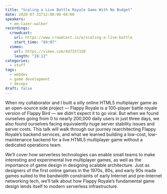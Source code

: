 ```yaml
---
title: "Scaling a Live Battle Royale Game With No Budget"
date: 2020-07-31T12:00:00-04:00
speakers:
  - em-lazer-walker
recordings:
  crowdcast:
    url: https://www.crowdcast.io/e/scaling-a-live-battle
    start_time: "04:07"
  vimeo:
    url: https://vimeo.com/447357320
    length: "28:12"
categories:
  - stuff
tags:
  - webdev
  - game development
  - devops
draft: false
---
```


When my collaborator and I built a silly online HTML5 multiplayer game as an open-source side project — Flappy Royale is a 100-player battle royale version of Flappy Bird — we didn’t expect it to go viral. But when we found ourselves going from 0 to nearly 200,000 daily users in just three days, we also found ourselves facing equivalently huge server stability issues and server costs. This talk will walk through our journey rearchitecting Flappy Royale’s backend services, and what we learned building a low-cost, low-maintenance backend for a live HTML5 multiplayer game without a dedicated operations team.

We’ll cover how serverless technologies can enable small teams to make interesting and experimental live multiplayer games, as well as the importance of game design in designing scalable architecture. Just as designers of the first online games in the 1970s, 80s, and early 90s made games suited to the bandwidth constraints of early Internet and pre-Internet networking tech, we’ll talk about how Flappy Royale’s fundamental game design lends itself to modern serverless infrastructure.
